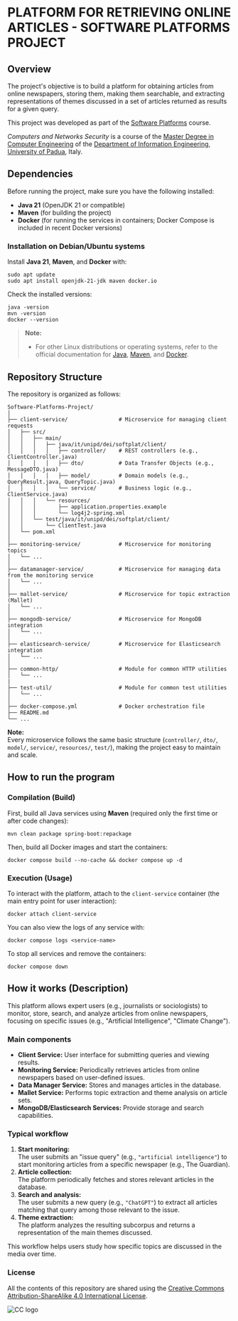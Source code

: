 # PLATFORM FOR RETRIEVING ONLINE ARTICLES - SOFTWARE PLATFORMS PROJECT #

## Overview ##
The project's objective is to build a platform for obtaining articles from online newspapers, storing them, making them searchable, and extracting representations of themes discussed in a set of articles returned as results for a given query.

This project was developed as part of the [Software Platforms](https://stem.elearning.unipd.it/course/view.php?id=8355) course.

*Computers and Networks Security* is a course of the [Master Degree in Computer Engineering](https://degrees.dei.unipd.it/master-degrees/computer-engineering/) of the  [Department of Information Engineering](https://www.dei.unipd.it/en/), [University of Padua](https://www.unipd.it/en/), Italy.

## Dependencies ##

Before running the project, make sure you have the following installed:

- **Java 21** (OpenJDK 21 or compatible)
- **Maven** (for building the project)
- **Docker** (for running the services in containers; Docker Compose is included in recent Docker versions)

### Installation on Debian/Ubuntu systems ###

Install **Java 21**, **Maven**, and **Docker** with:

```
sudo apt update
sudo apt install openjdk-21-jdk maven docker.io
```

Check the installed versions:

```
java -version
mvn -version
docker --version
```

> **Note:**  
> - For other Linux distributions or operating systems, refer to the official documentation for [Java](https://adoptium.net/), [Maven](https://maven.apache.org/install.html), and [Docker](https://docs.docker.com/get-docker/).


## Repository Structure ##

The repository is organized as follows:

```
Software-Platforms-Project/
│
├── client-service/                # Microservice for managing client requests
│   ├── src/
│   │   ├── main/
│   │   │   ├── java/it/unipd/dei/softplat/client/
│   │   │   │   ├── controller/    # REST controllers (e.g., ClientController.java)
│   │   │   │   ├── dto/           # Data Transfer Objects (e.g., MessageDTO.java)
│   │   │   │   ├── model/         # Domain models (e.g., QueryResult.java, QueryTopic.java)
│   │   │   │   └── service/       # Business logic (e.g., ClientService.java)
│   │   │   └── resources/
│   │   │       ├── application.properties.example
│   │   │       └── log4j2-spring.xml
│   │   └── test/java/it/unipd/dei/softplat/client/
│   │       └── ClientTest.java
│   └── pom.xml
│
├── monitoring-service/            # Microservice for monitoring topics
│   └── ...
│
├── datamanager-service/           # Microservice for managing data from the monitoring service
│   └── ...
│
├── mallet-service/                # Microservice for topic extraction (Mallet)
│   └── ...
│
├── mongodb-service/               # Microservice for MongoDB integration
│   └── ...
│
├── elasticsearch-service/         # Microservice for Elasticsearch integration
│   └── ...
│
├── common-http/                   # Module for common HTTP utilities
│   └── ...
|
├── test-util/                     # Module for common test utilities
│   └── ...
│
├── docker-compose.yml             # Docker orchestration file
├── README.md
└── ...
```

**Note:**  
Every microservice follows the same basic structure (`controller/`, `dto/`, `model/`, `service/`, `resources/`, `test/`), making the project easy to maintain and scale.

## How to run the program ##

### Compilation (Build) ###

First, build all Java services using **Maven** (required only the first time or after code changes):

```
mvn clean package spring-boot:repackage
```

Then, build all Docker images and start the containers:

```
docker compose build --no-cache && docker compose up -d
```

### Execution (Usage) ###

To interact with the platform, attach to the `client-service` container (the main entry point for user interaction):

```
docker attach client-service
```

You can also view the logs of any service with:

```
docker compose logs <service-name>
```

To stop all services and remove the containers:

```
docker compose down
```

## How it works (Description) ##

This platform allows expert users (e.g., journalists or sociologists) to monitor, store, search, and analyze articles from online newspapers, focusing on specific issues (e.g., "Artificial Intelligence", "Climate Change").

### Main components

- **Client Service:** User interface for submitting queries and viewing results.
- **Monitoring Service:** Periodically retrieves articles from online newspapers based on user-defined issues.
- **Data Manager Service:** Stores and manages articles in the database.
- **Mallet Service:** Performs topic extraction and theme analysis on article sets.
- **MongoDB/Elasticsearch Services:** Provide storage and search capabilities.

### Typical workflow

1. **Start monitoring:**  
   The user submits an "issue query" (e.g., `"artificial intelligence"`) to start monitoring articles from a specific newspaper (e.g., The Guardian).
2. **Article collection:**  
   The platform periodically fetches and stores relevant articles in the database.
3. **Search and analysis:**  
   The user submits a new query (e.g., `"ChatGPT"`) to extract all articles matching that query among those relevant to the issue.
4. **Theme extraction:**  
   The platform analyzes the resulting subcorpus and returns a representation of the main themes discussed.

This workflow helps users study how specific topics are discussed in the media over time.

### License ###

All the contents of this repository are shared using the [Creative Commons Attribution-ShareAlike 4.0 International License](http://creativecommons.org/licenses/by-sa/4.0/).

![CC logo](https://i.creativecommons.org/l/by-sa/4.0/88x31.png)
